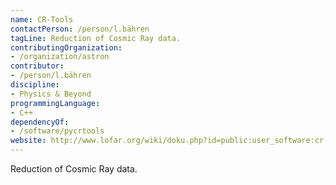 ```yaml
---
name: CR-Tools
contactPerson: /person/l.bähren
tagLine: Reduction of Cosmic Ray data.
contributingOrganization:
- /organization/astron
contributor:
- /person/l.bähren
discipline:
- Physics & Beyond
programmingLanguage:
- C++
dependencyOf:
- /software/pycrtools
website: http://www.lofar.org/wiki/doku.php?id=public:user_software:cr-tools
---
```

Reduction of Cosmic Ray data.

